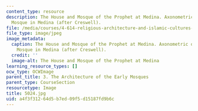 ```yaml
---
content_type: resource
description: The House and Mosque of the Prophet at Medina. Axonometric of the Prophet
  Mosque in Medina (after Creswell).
file: /media/courses/4-614-religious-architecture-and-islamic-cultures-fall-2002/a4f3f31264d5b7ed09f5d15187fd9b6c_5024.jpg
file_type: image/jpeg
image_metadata:
  caption: The House and Mosque of the Prophet at Medina. Axonometric of the Prophet
    Mosque in Medina (after Creswell).
  credit: ''
  image-alt: The House and Mosque of the Prophet at Medina
learning_resource_types: []
ocw_type: OCWImage
parent_title: 3. The Architecture of the Early Mosques
parent_type: CourseSection
resourcetype: Image
title: 5024.jpg
uid: a4f3f312-64d5-b7ed-09f5-d15187fd9b6c
---
```


